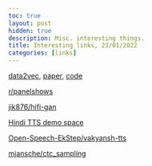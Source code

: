 ```yaml
---
toc: true
layout: post
hidden: true
description: Misc. interesting things.
title: Interesting links, 23/01/2022
categories: [links]
---
```


[data2vec](https://ai.facebook.com/research/data2vec-a-general-framework-for-self-supervised-learning-in-speech-vision-and-language),
[paper](https://scontent-arn2-1.xx.fbcdn.net/v/t39.8562-6/271974914_483120576492438_4239522333319653600_n.pdf?_nc_cat=107&ccb=1-5&_nc_sid=ae5e01&_nc_ohc=4-cMR5tUq4QAX98z_fJ&_nc_ht=scontent-arn2-1.xx&oh=00_AT8bzdG9rbJb62EviPpip_S0U83-IB0L_dAaDRlUEsOSXA&oe=61F1FD91),
[code](https://github.com/pytorch/fairseq/tree/main/examples/data2vec)

[r/panelshows](https://www.reddit.com/r/panelshows/)

[jik876/hifi-gan](https://github.com/jik876/hifi-gan)

[Hindi TTS demo space](https://huggingface.co/spaces/Harveenchadha/Hindi_TTS)

[Open-Speech-EkStep/vakyansh-tts](https://github.com/Open-Speech-EkStep/vakyansh-tts)

[mjansche/ctc_sampling](https://github.com/mjansche/ctc_sampling)

